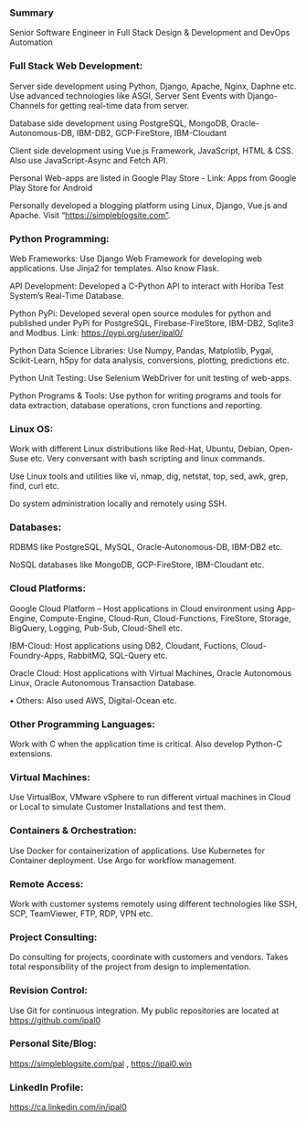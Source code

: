 ### Summary 
Senior Software Engineer in Full Stack Design & Development and DevOps Automation

### Full Stack Web Development: 
Server side development using Python, Django, Apache, Nginx, Daphne etc. Use advanced technologies like ASGI, Server Sent Events with Django-Channels for getting real-time data from server.

Database side development using PostgreSQL, MongoDB, Oracle-Autonomous-DB, IBM-DB2, GCP-FireStore, IBM-Cloudant

Client side development using Vue.js Framework, JavaScript, HTML & CSS. Also use JavaScript-Async and Fetch API.

Personal Web-apps are listed in Google Play Store - Link: Apps from Google Play Store for Android

Personally developed a blogging platform using Linux, Django, Vue.js and Apache. Visit “https://simpleblogsite.com”.

### Python Programming:
Web Frameworks: Use Django Web Framework for developing web applications. Use Jinja2 for templates.  Also know Flask.

API Development: Developed a C-Python API to interact with Horiba Test System’s Real-Time Database.

Python PyPi: Developed several open source modules for python and published under PyPi for PostgreSQL, Firebase-FireStore, IBM-DB2, Sqlite3 and Modbus.  Link: https://pypi.org/user/ipal0/

Python Data Science Libraries: Use Numpy, Pandas, Matplotlib, Pygal, Scikit-Learn, h5py for data analysis, conversions, plotting, predictions etc.

Python Unit Testing: Use Selenium WebDriver for  unit testing of web-apps.

Python Programs & Tools: Use python for writing programs and tools for data extraction, database operations, cron functions and reporting. 

### Linux OS: 
Work with different Linux distributions like Red-Hat, Ubuntu, Debian, Open-Suse etc. 
Very conversant with bash scripting and linux commands.

Use Linux tools and utilities like vi, nmap, dig, netstat, top, sed, awk, grep, find, curl etc.

Do system administration locally and remotely using SSH.

### Databases:  
RDBMS like PostgreSQL, MySQL, Oracle-Autonomous-DB, IBM-DB2 etc.

NoSQL databases like MongoDB, GCP-FireStore, IBM-Cloudant etc.

### Cloud Platforms: 
Google Cloud Platform – Host applications in Cloud environment using App-Engine, Compute-Engine, Cloud-Run, Cloud-Functions, FireStore, Storage, BigQuery, Logging, Pub-Sub, Cloud-Shell etc.

IBM-Cloud: Host applications using DB2, Cloudant, Fuctions, Cloud-Foundry-Apps, RabbitMQ, SQL-Query etc. 

Oracle Cloud: Host applications with Virtual Machines, Oracle Autonomous Linux, Oracle Autonomous Transaction Database.

•	Others: Also used AWS, Digital-Ocean etc.

### Other Programming Languages: 
Work with C when the application time is critical. Also develop Python-C extensions. 

### Virtual Machines: 
Use VirtualBox, VMware vSphere to run different virtual machines in Cloud or Local to simulate Customer Installations and test them.

### Containers & Orchestration: 
Use Docker for containerization of applications. Use Kubernetes for Container deployment. Use Argo for workflow management.

### Remote Access: 
Work with customer systems remotely using different technologies like SSH, SCP, TeamViewer, FTP, RDP, VPN etc.

### Project Consulting: 
Do consulting for projects, coordinate with customers and vendors. Takes total responsibility of the project from design to implementation.

### Revision Control: 
Use Git for continuous integration. My public repositories are located at https://github.com/ipal0

### Personal Site/Blog: 
https://simpleblogsite.com/pal , https://ipal0.win

### LinkedIn Profile: 
https://ca.linkedin.com/in/ipal0
